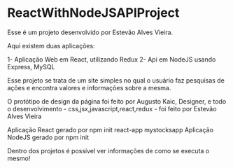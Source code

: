 # ReactWithNodeJSAPIProject
Esse é um projeto desenvolvido por Estevão Alves Vieira.

Aqui existem duas aplicações:

1- Aplicação Web em React, utilizando Redux
2- Api em NodeJS usando Express, MySQL 

Esse projeto se trata de um site simples no qual o usuário faz pesquisas de ações e encontra valores e informações sobre a mesma.

O protótipo de design da página foi feito por Augusto Kaic, Designer, e todo o desenvolvimento - css,jsx,javascript,react,redux - foi feito por Estevão Alves Vieira

Aplicação React gerado por npm init react-app mystocksapp
Aplicação NodeJS gerado por npm init

Dentro dos projetos é possível ver informações de como se executa o mesmo!